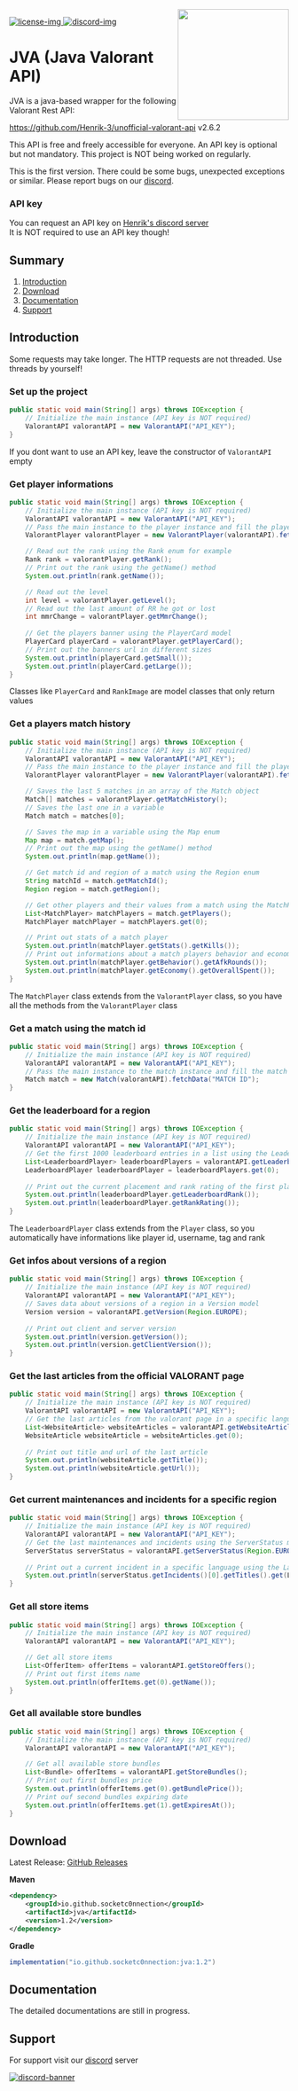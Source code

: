 [discord]: https://discord.gg/r8sxjdgHxr
[license]: https://github.com/SocketC0nnection/JVA/tree/master/LICENSE
[discord-img]: https://discordapp.com/api/guilds/1087072997736714310/widget.png
[discord-banner]: https://discordapp.com/api/guilds/1087072997736714310/widget.png?style=banner2
[license-img]: https://img.shields.io/badge/License-Apache%202.0-white.svg

<img align="right" src="https://i.ibb.co/HBw4Bxw/Untitled-Design.png" height="200" width="200">

[ ![license-img][] ][license]
[ ![discord-img][] ][discord]


# JVA (Java Valorant API)

JVA is a java-based wrapper for the following Valorant Rest API:

https://github.com/Henrik-3/unofficial-valorant-api v2.6.2

This API is free and freely accessible for everyone. An API key is optional but not mandatory. This project is NOT being worked on regularly.

This is the first version. There could be some bugs, unexpected exceptions or similar. Please report bugs on our [discord].

### API key

You can request an API key on [Henrik's discord server](https://discord.com/invite/X3GaVkX2YN) <br> It is NOT required to use an API key though!

## Summary

1. [Introduction](#introduction)
2. [Download](#download)
3. [Documentation](#documentation)
4. [Support](#support)

## Introduction

Some requests may take longer. The HTTP requests are not threaded. Use threads by yourself!

### Set up the project

```java
public static void main(String[] args) throws IOException {
    // Initialize the main instance (API key is NOT required)
    ValorantAPI valorantAPI = new ValorantAPI("API_KEY");
}
```
If you dont want to use an API key, leave the constructor of `ValorantAPI` empty

### Get player informations

```java
public static void main(String[] args) throws IOException {
    // Initialize the main instance (API key is NOT required)
    ValorantAPI valorantAPI = new ValorantAPI("API_KEY");
    // Pass the main instance to the player instance and fill the player with an username and tag or riot id
    ValorantPlayer valorantPlayer = new ValorantPlayer(valorantAPI).fetchData("USERNAME", "TAG");

    // Read out the rank using the Rank enum for example
    Rank rank = valorantPlayer.getRank();
    // Print out the rank using the getName() method
    System.out.println(rank.getName());

    // Read out the level
    int level = valorantPlayer.getLevel();
    // Read out the last amount of RR he got or lost
    int mmrChange = valorantPlayer.getMmrChange();
        
    // Get the players banner using the PlayerCard model
    PlayerCard playerCard = valorantPlayer.getPlayerCard();
    // Print out the banners url in different sizes
    System.out.println(playerCard.getSmall());
    System.out.println(playerCard.getLarge());
}
```

Classes like `PlayerCard` and `RankImage` are model classes that only return values

### Get a players match history

```java
public static void main(String[] args) throws IOException {
    // Initialize the main instance (API key is NOT required)
    ValorantAPI valorantAPI = new ValorantAPI("API_KEY");
    // Pass the main instance to the player instance and fill the player with an username and tag or riot id
    ValorantPlayer valorantPlayer = new ValorantPlayer(valorantAPI).fetchData("USERNAME", "TAG");

    // Saves the last 5 matches in an array of the Match object
    Match[] matches = valorantPlayer.getMatchHistory();
    // Saves the last one in a variable
    Match match = matches[0];

    // Saves the map in a variable using the Map enum
    Map map = match.getMap();
    // Print out the map using the getName() method
    System.out.println(map.getName());

    // Get match id and region of a match using the Region enum
    String matchId = match.getMatchId();
    Region region = match.getRegion();

    // Get other players and their values from a match using the MatchPlayer instances
    List<MatchPlayer> matchPlayers = match.getPlayers();
    MatchPlayer matchPlayer = matchPlayers.get(0);

    // Print out stats of a match player
    System.out.println(matchPlayer.getStats().getKills());
    // Print out informations about a match players behavior and economy
    System.out.println(matchPlayer.getBehavior().getAfkRounds());
    System.out.println(matchPlayer.getEconomy().getOverallSpent());
}
```

The `MatchPlayer` class extends from the `ValorantPlayer` class, so you have all the methods from the `ValorantPlayer` class

### Get a match using the match id

```java
public static void main(String[] args) throws IOException {
    // Initialize the main instance (API key is NOT required)
    ValorantAPI valorantAPI = new ValorantAPI("API_KEY");
    // Pass the main instance to the match instance and fill the match with a match id
    Match match = new Match(valorantAPI).fetchData("MATCH ID");
}
```

### Get the leaderboard for a region

```java
public static void main(String[] args) throws IOException {
    // Initialize the main instance (API key is NOT required)
    ValorantAPI valorantAPI = new ValorantAPI("API_KEY");
    // Get the first 1000 leaderboard entries in a list using the Leaderboard class
    List<LeaderboardPlayer> leaderboardPlayers = valorantAPI.getLeaderboard(Region.EUROPE);
    LeaderboardPlayer leaderboardPlayer = leaderboardPlayers.get(0);
        
    // Print out the current placement and rank rating of the first player
    System.out.println(leaderboardPlayer.getLeaderboardRank());
    System.out.println(leaderboardPlayer.getRankRating());
}
```

The `LeaderboardPlayer` class extends from the `Player` class, so you automatically have informations like player id, username, tag and rank

### Get infos about versions of a region

```java
public static void main(String[] args) throws IOException {
    // Initialize the main instance (API key is NOT required)
    ValorantAPI valorantAPI = new ValorantAPI("API_KEY");
    // Saves data about versions of a region in a Version model
    Version version = valorantAPI.getVersion(Region.EUROPE);
        
    // Print out client and server version
    System.out.println(version.getVersion());
    System.out.println(version.getClientVersion());
}
```

### Get the last articles from the official VALORANT page

```java
public static void main(String[] args) throws IOException {
    // Initialize the main instance (API key is NOT required)
    ValorantAPI valorantAPI = new ValorantAPI("API_KEY");
    // Get the last articles from the valorant page in a specific language using the Language enu
    List<WebsiteArticle> websiteArticles = valorantAPI.getWebsiteArticles(Language.ENGLISH);
    WebsiteArticle websiteArticle = websiteArticles.get(0);
        
    // Print out title and url of the last article
    System.out.println(websiteArticle.getTitle());
    System.out.println(websiteArticle.getUrl());
}
```

### Get current maintenances and incidents for a specific region

```java
public static void main(String[] args) throws IOException {
    // Initialize the main instance (API key is NOT required)
    ValorantAPI valorantAPI = new ValorantAPI("API_KEY");
    // Get the last maintenances and incidents using the ServerStatus model
    ServerStatus serverStatus = valorantAPI.getServerStatus(Region.EUROPE);
        
    // Print out a current incident in a specific language using the Language enum
    System.out.println(serverStatus.getIncidents()[0].getTitles().get(Language.ENGLISH));
}
```

### Get all store items

```java
public static void main(String[] args) throws IOException {
    // Initialize the main instance (API key is NOT required)
    ValorantAPI valorantAPI = new ValorantAPI("API_KEY");

    // Get all store items
    List<OfferItem> offerItems = valorantAPI.getStoreOffers();
    // Print out first items name
    System.out.println(offerItems.get(0).getName());
}
```

### Get all available store bundles

```java
public static void main(String[] args) throws IOException {
    // Initialize the main instance (API key is NOT required)
    ValorantAPI valorantAPI = new ValorantAPI("API_KEY");

    // Get all available store bundles
    List<Bundle> offerItems = valorantAPI.getStoreBundles();
    // Print out first bundles price
    System.out.println(offerItems.get(0).getBundlePrice());
    // Print ouf second bundles expiring date
    System.out.println(offerItems.get(1).getExpiresAt());
}
```

## Download

Latest Release: [GitHub Releases](https://github.com/SocketC0nnection/JVA/releases/latest)

**Maven**
```xml
<dependency>
    <groupId>io.github.socketc0nnection</groupId>
    <artifactId>jva</artifactId>
    <version>1.2</version>
</dependency>
```

**Gradle**
```gradle
implementation("io.github.socketc0nnection:jva:1.2")
```

## Documentation

The detailed documentations are still in progress.

## Support

For support visit our [discord] server

[ ![discord-banner][] ][discord]
